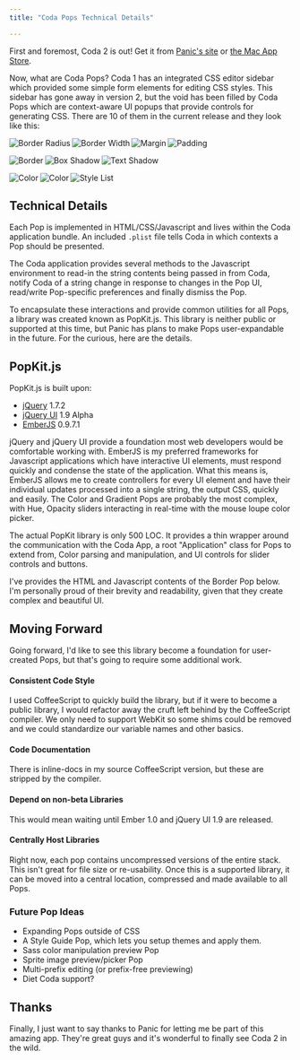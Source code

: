 ```yaml
---
title: "Coda Pops Technical Details"

---
```


[Panic's site]: https://panic.com/coda/
[the Mac App Store]: http://itunes.apple.com/us/app/coda-2/id499340368?mt=12
[jQuery]: http://jquery.com
[jQuery UI]: http://jqueryui.com
[EmberJS]: http://emberjs.com

First and foremost, Coda 2 is out! Get it from [Panic's site] or [the Mac App Store].

Now, what are Coda Pops? Coda 1 has an integrated CSS editor sidebar which provided some simple form elements for editing CSS styles. This sidebar has gone away in version 2, but the void has been filled by Coda Pops which are context-aware UI popups that provide controls for generating CSS. There are 10 of them in the current release and they look like this:
    
<a href="/projects/coda/radius.png"><img src="/projects/coda/radius-small.png" alt="Border Radius" align="left"></a>
<a href="/projects/coda/border-width.png"><img src="/projects/coda/border-width-small.png" alt="Border Width" align="left"></a>
<a href="/projects/coda/margin.png"><img src="/projects/coda/margin-small.png" alt="Margin" align="left"></a>
<a href="/projects/coda/padding.png"><img src="/projects/coda/padding-small.png" alt="Padding" align="left"></a>
<br clear="all">

<a href="/projects/coda/border.png"><img src="/projects/coda/border-small.png" alt="Border" align="left"></a>
<a href="/projects/coda/box-shadow.png"><img src="/projects/coda/box-shadow-small.png" alt="Box Shadow" align="left"></a>
<a href="/projects/coda/text-shadow.png"><img src="/projects/coda/text-shadow-small.png" alt="Text Shadow" align="left"></a>
<br clear="all">

<a href="/projects/coda/color.png"><img src="/projects/coda/color-small.png" alt="Color" align="left"></a>
<a href="/projects/coda/gradient.png"><img src="/projects/coda/gradient-small.png" alt="Color" align="left"></a>
<a href="/projects/coda/styles.png"><img src="/projects/coda/styles-small.png" alt="Style List" align="left"></a>
<br clear="all">

## Technical Details

Each Pop is implemented in HTML/CSS/Javascript and lives within the Coda application bundle. An included `.plist` file tells Coda in which contexts a Pop should be presented.

The Coda application provides several methods to the Javascript environment to read-in the string contents being passed in from Coda, notify Coda of a string change in response to changes in the Pop UI, read/write Pop-specific preferences and finally dismiss the Pop.

To encapsulate these interactions and provide common utilities for all Pops, a library was created known as PopKit.js. This library is neither public or supported at this time, but Panic has plans to make Pops user-expandable in the future. For the curious, here are the details.

## PopKit.js

PopKit.js is built upon:

* [jQuery] 1.7.2
* [jQuery UI] 1.9 Alpha
* [EmberJS] 0.9.7.1

jQuery and jQuery UI provide a foundation most web developers would be comfortable working with. EmberJS is my preferred frameworks for Javascript applications which have interactive UI elements, must respond quickly and condense the state of the application. What this means is, EmberJS allows me to create controllers for every UI element and have their individual updates processed into a single string, the output CSS, quickly and easily. The Color and Gradient Pops are probably the most complex, with Hue, Opacity sliders interacting in real-time with the mouse loupe color picker.

The actual PopKit library is only 500 LOC. It provides a thin wrapper around the communication with the Coda App, a root "Application" class for Pops to extend from, Color parsing and manipulation, and UI controls for slider controls and buttons.

I've provides the HTML and Javascript contents of the Border Pop below. I'm personally proud of their brevity and readability, given that they create complex and beautiful UI.

<script src="https://gist.github.com/2848655.js?file=border.html"></script>

<script src="https://gist.github.com/2848655.js?file=border.js"></script>

## Moving Forward

Going forward, I'd like to see this library become a foundation for user-created Pops, but that's going to require some additional work.

#### Consistent Code Style

I used CoffeeScript to quickly build the library, but if it were to become a public library, I would refactor away the cruft left behind by the CoffeeScript compiler. We only need to support WebKit so some shims could be removed and we could standardize our variable names and other basics.

#### Code Documentation

There is inline-docs in my source CoffeeScript version, but these are stripped by the compiler.

#### Depend on non-beta Libraries

This would mean waiting until Ember 1.0 and jQuery UI 1.9 are released.

#### Centrally Host Libraries

Right now, each pop contains uncompressed versions of the entire stack. This isn't great for file size or re-usability. Once this is a supported library, it can be moved into a central location, compressed and made available to all Pops.

### Future Pop Ideas

* Expanding Pops outside of CSS
* A Style Guide Pop, which lets you setup themes and apply them.
* Sass color manipulation preview Pop
* Sprite image preview/picker Pop
* Multi-prefix editing (or prefix-free previewing)
* Diet Coda support?

## Thanks

Finally, I just want to say thanks to Panic for letting me be part of this amazing app. They're great guys and it's wonderful to finally see Coda 2 in the wild.